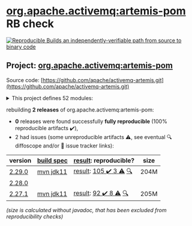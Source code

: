 [org.apache.activemq:artemis-pom](https://central.sonatype.com/artifact/org.apache.activemq/artemis-pom/2.29.0/versions) RB check
=======

[![Reproducible Builds](https://reproducible-builds.org/images/logos/rb.svg) an independently-verifiable path from source to binary code](https://reproducible-builds.org/)

## Project: [org.apache.activemq:artemis-pom](https://central.sonatype.com/artifact/org.apache.activemq/artemis-pom/2.29.0/versions)

Source code: [https://github.com/apache/activemq-artemis.git](https://github.com/apache/activemq-artemis.git)

<details><summary>This project defines 52 modules:</summary>

* [org.apache.activemq:activemq-branding](https://central.sonatype.com/artifact/org.apache.activemq/activemq-branding/2.29.0)
* [org.apache.activemq:apache-artemis](https://central.sonatype.com/artifact/org.apache.activemq/apache-artemis/2.29.0)
* [org.apache.activemq:artemis-amqp-protocol](https://central.sonatype.com/artifact/org.apache.activemq/artemis-amqp-protocol/2.29.0)
* [org.apache.activemq:artemis-boot](https://central.sonatype.com/artifact/org.apache.activemq/artemis-boot/2.29.0)
* [org.apache.activemq:artemis-cdi-client](https://central.sonatype.com/artifact/org.apache.activemq/artemis-cdi-client/2.29.0)
* [org.apache.activemq:artemis-cli](https://central.sonatype.com/artifact/org.apache.activemq/artemis-cli/2.29.0)
* [org.apache.activemq:artemis-commons](https://central.sonatype.com/artifact/org.apache.activemq/artemis-commons/2.29.0)
* [org.apache.activemq:artemis-console](https://central.sonatype.com/artifact/org.apache.activemq/artemis-console/2.29.0)
* [org.apache.activemq:artemis-core-client](https://central.sonatype.com/artifact/org.apache.activemq/artemis-core-client/2.29.0)
* [org.apache.activemq:artemis-core-client-all](https://central.sonatype.com/artifact/org.apache.activemq/artemis-core-client-all/2.29.0)
* [org.apache.activemq:artemis-core-client-osgi](https://central.sonatype.com/artifact/org.apache.activemq/artemis-core-client-osgi/2.29.0)
* [org.apache.activemq:artemis-dto](https://central.sonatype.com/artifact/org.apache.activemq/artemis-dto/2.29.0)
* [org.apache.activemq:artemis-features](https://central.sonatype.com/artifact/org.apache.activemq/artemis-features/2.29.0)
* [org.apache.activemq:artemis-hawtio-pom](https://central.sonatype.com/artifact/org.apache.activemq/artemis-hawtio-pom/2.29.0)
* [org.apache.activemq:artemis-hornetq-protocol](https://central.sonatype.com/artifact/org.apache.activemq/artemis-hornetq-protocol/2.29.0)
* [org.apache.activemq:artemis-hqclient-protocol](https://central.sonatype.com/artifact/org.apache.activemq/artemis-hqclient-protocol/2.29.0)
* [org.apache.activemq:artemis-image](https://central.sonatype.com/artifact/org.apache.activemq/artemis-image/2.29.0)
* [org.apache.activemq:artemis-image-examples](https://central.sonatype.com/artifact/org.apache.activemq/artemis-image-examples/2.29.0)
* [org.apache.activemq:artemis-jakarta-client](https://central.sonatype.com/artifact/org.apache.activemq/artemis-jakarta-client/2.29.0)
* [org.apache.activemq:artemis-jakarta-client-all](https://central.sonatype.com/artifact/org.apache.activemq/artemis-jakarta-client-all/2.29.0)
* [org.apache.activemq:artemis-jakarta-ra](https://central.sonatype.com/artifact/org.apache.activemq/artemis-jakarta-ra/2.29.0)
* [org.apache.activemq:artemis-jakarta-server](https://central.sonatype.com/artifact/org.apache.activemq/artemis-jakarta-server/2.29.0)
* [org.apache.activemq:artemis-jakarta-service-extensions](https://central.sonatype.com/artifact/org.apache.activemq/artemis-jakarta-service-extensions/2.29.0)
* [org.apache.activemq:artemis-jdbc-store](https://central.sonatype.com/artifact/org.apache.activemq/artemis-jdbc-store/2.29.0)
* [org.apache.activemq:artemis-jms-client](https://central.sonatype.com/artifact/org.apache.activemq/artemis-jms-client/2.29.0)
* [org.apache.activemq:artemis-jms-client-all](https://central.sonatype.com/artifact/org.apache.activemq/artemis-jms-client-all/2.29.0)
* [org.apache.activemq:artemis-jms-client-osgi](https://central.sonatype.com/artifact/org.apache.activemq/artemis-jms-client-osgi/2.29.0)
* [org.apache.activemq:artemis-jms-server](https://central.sonatype.com/artifact/org.apache.activemq/artemis-jms-server/2.29.0)
* [org.apache.activemq:artemis-journal](https://central.sonatype.com/artifact/org.apache.activemq/artemis-journal/2.29.0)
* [org.apache.activemq:artemis-junit](https://central.sonatype.com/artifact/org.apache.activemq/artemis-junit/2.29.0)
* [org.apache.activemq:artemis-junit-5](https://central.sonatype.com/artifact/org.apache.activemq/artemis-junit-5/2.29.0)
* [org.apache.activemq:artemis-junit-commons](https://central.sonatype.com/artifact/org.apache.activemq/artemis-junit-commons/2.29.0)
* [org.apache.activemq:artemis-junit-parent](https://central.sonatype.com/artifact/org.apache.activemq/artemis-junit-parent/2.29.0)
* [org.apache.activemq:artemis-log-annotation-processor](https://central.sonatype.com/artifact/org.apache.activemq/artemis-log-annotation-processor/2.29.0)
* [org.apache.activemq:artemis-maven-plugin](https://central.sonatype.com/artifact/org.apache.activemq/artemis-maven-plugin/2.29.0)
* [org.apache.activemq:artemis-mqtt-protocol](https://central.sonatype.com/artifact/org.apache.activemq/artemis-mqtt-protocol/2.29.0)
* [org.apache.activemq:artemis-openwire-protocol](https://central.sonatype.com/artifact/org.apache.activemq/artemis-openwire-protocol/2.29.0)
* [org.apache.activemq:artemis-plugin](https://central.sonatype.com/artifact/org.apache.activemq/artemis-plugin/2.29.0)
* [org.apache.activemq:artemis-pom](https://central.sonatype.com/artifact/org.apache.activemq/artemis-pom/2.29.0)
* [org.apache.activemq:artemis-protocols](https://central.sonatype.com/artifact/org.apache.activemq/artemis-protocols/2.29.0)
* [org.apache.activemq:artemis-quorum-api](https://central.sonatype.com/artifact/org.apache.activemq/artemis-quorum-api/2.29.0)
* [org.apache.activemq:artemis-quorum-ri](https://central.sonatype.com/artifact/org.apache.activemq/artemis-quorum-ri/2.29.0)
* [org.apache.activemq:artemis-ra](https://central.sonatype.com/artifact/org.apache.activemq/artemis-ra/2.29.0)
* [org.apache.activemq:artemis-selector](https://central.sonatype.com/artifact/org.apache.activemq/artemis-selector/2.29.0)
* [org.apache.activemq:artemis-server](https://central.sonatype.com/artifact/org.apache.activemq/artemis-server/2.29.0)
* [org.apache.activemq:artemis-server-osgi](https://central.sonatype.com/artifact/org.apache.activemq/artemis-server-osgi/2.29.0)
* [org.apache.activemq:artemis-service-extensions](https://central.sonatype.com/artifact/org.apache.activemq/artemis-service-extensions/2.29.0)
* [org.apache.activemq:artemis-spring-integration](https://central.sonatype.com/artifact/org.apache.activemq/artemis-spring-integration/2.29.0)
* [org.apache.activemq:artemis-stomp-protocol](https://central.sonatype.com/artifact/org.apache.activemq/artemis-stomp-protocol/2.29.0)
* [org.apache.activemq:artemis-unit-test-support](https://central.sonatype.com/artifact/org.apache.activemq/artemis-unit-test-support/2.29.0)
* [org.apache.activemq:artemis-web](https://central.sonatype.com/artifact/org.apache.activemq/artemis-web/2.29.0)
* [org.apache.activemq:artemis-website](https://central.sonatype.com/artifact/org.apache.activemq/artemis-website/2.29.0)
</details>

rebuilding **2 releases** of org.apache.activemq:artemis-pom:
- **0** releases were found successfully **fully reproducible** (100% reproducible artifacts :heavy_check_mark:),
- 2 had issues (some unreproducible artifacts :warning:, see eventual :mag: diffoscope and/or :memo: issue tracker links):

| version | [build spec](/BUILDSPEC.md) | [result](https://reproducible-builds.org/docs/jvm/): reproducible? | size |
| -- | --------- | ------ | -- |
| [2.29.0](https://central.sonatype.com/artifact/org.apache.activemq/artemis-pom/2.29.0/pom) | [mvn jdk11](artemis-2.29.0.buildspec) | [result](artemis-pom-2.29.0.buildinfo): [105 :heavy_check_mark:  3 :warning:](artemis-pom-2.29.0.buildcompare) [:mag:](artemis-pom-2.29.0.diffoscope) | 204M |
| [2.28.0](https://central.sonatype.com/artifact/org.apache.activemq/artemis-pom/2.28.0/pom) | | | |
| [2.27.1](https://central.sonatype.com/artifact/org.apache.activemq/artemis-pom/2.27.1/pom) | [mvn jdk11](artemis-2.27.1.buildspec) | [result](artemis-pom-2.27.1.buildinfo): [92 :heavy_check_mark:  8 :warning:](artemis-pom-2.27.1.buildcompare) [:mag:](artemis-pom-2.27.1.diffoscope) | 205M |

<i>(size is calculated without javadoc, that has been excluded from reproducibility checks)</i>
